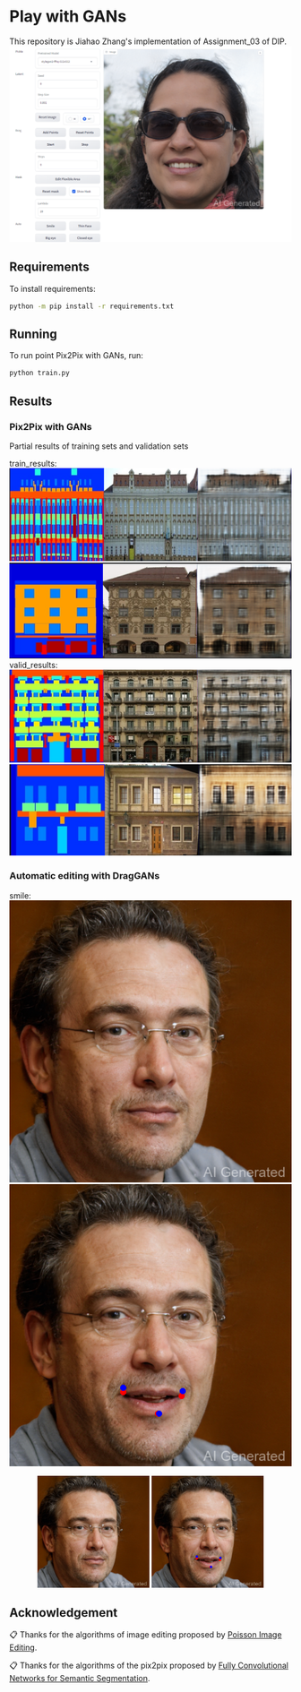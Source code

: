 # Play with GANs
This repository is Jiahao Zhang's implementation of Assignment_03 of DIP.
![None](pic/UI.png)

## Requirements

To install requirements:

```bash
python -m pip install -r requirements.txt
```

## Running
To run point Pix2Pix with GANs, run:

```bash
python train.py
```
## Results

### Pix2Pix with GANs
Partial results of training sets and validation sets

train_results:
![None](pic/train1.png)
![None](pic/train2.png)
valid_results:
![None](pic/val1.png)
![None](pic/val2.png)

### Automatic editing with DragGANs

smile:
![None](pic/smile_s.png)
![None](pic/smile_t.png)

<p align="center">
  <img src="https://github.com/ENTtea/DIT-Assignments/blob/main/A3/pic/smile_s.png" alt="Image 1" width="200" style="display: inline-block;"/>
  <img src="https://github.com/ENTtea/DIT-Assignments/blob/main/A3/pic/smile_t.png" alt="Image 1" width="200" style="display: inline-block;"/>
</p>

## Acknowledgement

📋 Thanks for the algorithms of image editing proposed by [Poisson Image Editing](https://www.cs.jhu.edu/~misha/Fall07/Papers/Perez03.pdf).

📋 Thanks for the algorithms of the pix2pix proposed by [Fully Convolutional Networks for Semantic Segmentation](https://arxiv.org/abs/1411.4038).
